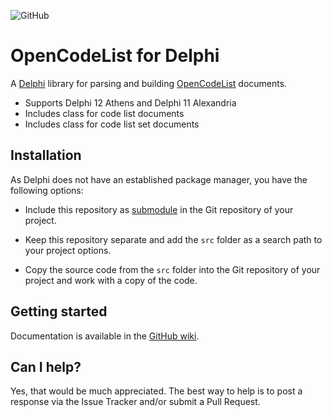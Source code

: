 ![GitHub](https://img.shields.io/github/license/openpotato/opencodelist.delphi)

# OpenCodeList for Delphi

A [Delphi](https://www.embarcadero.com/products/delphi) library for parsing and building [OpenCodeList](https://openpotato.github.io/opencodelist/en/) documents. 

+ Supports Delphi 12 Athens and Delphi 11 Alexandria
+ Includes class for code list documents
+ Includes class for code list set documents

## Installation

As Delphi does not have an established package manager, you have the following options:

+ Include this repository as [submodule](https://github.blog/open-source/git/working-with-submodules/) in the Git repository of your project. 

+ Keep this repository separate and add the `src` folder as a search path to your project options.

+ Copy the source code from the `src` folder into the Git repository of your project and work with a copy of the code.

## Getting started

Documentation is available in the [GitHub wiki](https://github.com/openpotato/opencodelist.delphi/wiki).

## Can I help?

Yes, that would be much appreciated. The best way to help is to post a response via the Issue Tracker and/or submit a Pull Request.
